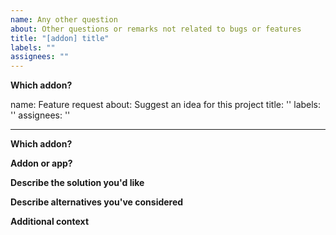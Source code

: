 ```yaml
---
name: Any other question
about: Other questions or remarks not related to bugs or features
title: "[addon] title"
labels: ""
assignees: ""
---
```


<!-- markdownlint-disable MD036 -->

**Which addon?**

<!--The title of the addon the new feature is for.-->

name: Feature request
about: Suggest an idea for this project
title: ''
labels: ''
assignees: ''

---

**Which addon?**

<!--The title of the addon the new feature is for.-->

**Addon or app?**

<!--Are you sure it is linked to the addon? If in the original app, the question should be posed there.-->

**Describe the solution you'd like**

<!--A clear and concise description of what you want to happen.-->

**Describe alternatives you've considered**

<!--A clear and concise description of any alternative solutions or features you've considered.-->

**Additional context**

<!--Add any other context here.-->
